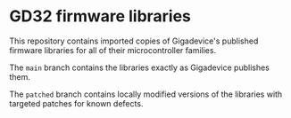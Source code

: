 # GD32 firmware libraries

This repository contains imported copies of Gigadevice's published firmware libraries for all of their microcontroller families.

The `main` branch contains the libraries exactly as Gigadevice publishes them.

The `patched` branch contains locally modified versions of the libraries with targeted patches for known defects.

